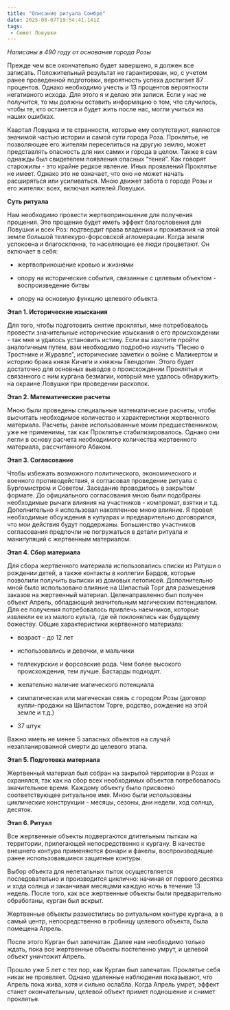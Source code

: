 ```yaml
---
title: "Описание ритуала Сомбре"
date: 2025-08-07T19:54:41.141Z
tags:
 - Сюжет Ловушки
---
```


*Написаны в 490 году от основания города Розы*

Прежде чем все окончательно будет завершено, я должен все записать.
Положительный результат не гарантирован, но, с учетом ранее проведенной
подготовки, вероятность успеха достигает 87 процентов. Однако необходимо
учесть и 13 процентов вероятности негативного исхода. Для этого я и
делаю эти записи. Если у нас не получится, то мы должны оставить
информацию о том, что случилось, чтобы те, кто останется и будет жить
после нас, могли учиться на наших ошибках.

Квартал Ловушка и те странности, которые ему сопутствуют, являются
значимой частью истории и самой сути города Роза. Проклятье, не
позволяющее его жителям переселиться на другую землю, может представлять
опасность для них самих и города в целом. Также я сам однажды был
свидетелем появления опасных “теней”. Как говорят старожилы - это крайне
редкое явление. Иных проявлений Проклятье не имеет. Однако это не
означает, что оно не может начать расширяться или усиливаться. Мною
движет забота о городе Розы и его жителях: всех, включая жителей
Ловушки.

**Суть ритуала**

Нам необходимо провести жертвоприношение для получения прощения. Это
прощение будет иметь эффект благословения для Ловушки и всех Роз:
подтвердит права владения и проживания на этой земле большой
теллекуро-форсовской агломерации. Когда земля успокоена и благосклонна,
то населяющие ее люди процветают. Он включает в себя:

-   жертвоприношение кровью и жизнями

-   опору на исторические события, связанные с целевым объектом -
 воспроизведение битвы

-   опору на основную функцию целевого объекта

**Этап 1. Исторические изыскания**

Для того, чтобы подготовить снятие проклятья, мне потребовалось провести
значительные исторические изыскания о его происхождении - так мне и
удалось установить истину. Если вы захотите пройти аналогичным путем,
вам необходимо подробно изучить “Песню о Тростнике и Журавле”,
исторические заметки о войне с Маликертом и историю брака князя Кичиги и
княжны Гвендолин. Этого будет достаточно для основных выводов о
происхождении Проклятья и связанного с ним кургана безмагии, который мне
удалось обнаружить на окраине Ловушки при проведении раскопок.

**Этап 2. Математические расчеты**

Мною были проведены специальные математические расчеты, чтобы высчитать
необходимое количество и характеристики жертвенного материала. Расчеты,
ранее использованные моим предшественником, уже не применимы, так как
Проклятье стабилизировалось. Однако они легли в основу расчета
необходимого количества жертвенного материала, рассчитанного Абаком.

**Этап 3. Согласование**

Чтобы избежать возможного политического, экономического и военного
противодействия, я согласовал проведение ритуала с Бургомистром и
Советом. Заседание проводилось в закрытом формате. До официального
согласования мною были подобраны необходимые рычаги влияния на
участников - компромат, взятки и т.д. Дополнительно я использовал
накопленное мною влияние. Я провел необходимые обсуждения в кулуарах и
предварительно договорился, что мои действия будут поддержаны.
Большинство участников согласования предпочли не погружаться в детали
ритуала и манипуляций с жертвенным материалом.

**Этап 4. Сбор материала**

Для сбора жертвенного материала использовались списки из Ратуши о
рождении детей, а также контакты в коллегии Бардов, которые позволили
получить выписки из домовых летописей. Дополнительно мной было
использовано влияние на Шипастый Торг для размещения заказов на
жертвенный материал. Целенаправленно был получен объект Апрель,
обладающий значительным магическим потенциалом. Для ее получения
потребовалось привлечь наемников, которые извлекли ее из малого культа,
где ей поклонялись как будущему божеству. Общие характеристики
жертвенного материала:

-   возраст - до 12 лет

-   использовались и девочки, и мальчики

-   теллекурские и форсовские рода. Чем более высокого происхождения,
 тем лучше. Бастарды подходят.

-   желательно наличие магического потенциала

-   симпатическая или магическая связь с городом Розы (договор
 купли-продажи на Шипастом Торге, родство, рождение на этой земле и
 т.д.)

-   37 штук

Важно иметь не менее 5 запасных объектов на случай незапланированной
смерти до целевого этапа.

**Этап 5. Подготовка материала**

Жертвенный материал был собран на закрытой территории в Розах и
охранялся, так как на сбор всех необходимых объектов потребовалось
значительное время. Каждому объекту было присвоено соответствующее
ритуальное имя. Мною были использованы циклические конструкции - месяцы,
сезоны, дни недели, ход солнца, десяток.

**Этап 6. Ритуал**

Все жертвенные объекты подвергаются длительным пыткам на территории,
прилегающей непосредственно к кургану. В качестве внешнего контура
применяются фонари и факелы, воспроизводящие ранее использовавшиеся
защитные контуры.

Выбор объекта для нелетальных пыток осуществляется последовательно и
производится циклично: начиная от первого десятка и хода солнца и
заканчивая месяцами каждую ночь в течение 13 недель. После того, как все
жертвенные объекты были предварительно обработаны, курган был вскрыт.

Жертвенные объекты разместились во ритуальном контуре кургана, а в самый
центр, непосредственно в гробницу целевого объекта, была помещена
Апрель.

После этого Курган был запечатан. Далее нам необходимо только ждать,
пока все жертвенные объекты постепенно умрут, и целевой объект уничтожит
Апрель.

Прошло уже 5 лет с тех пор, как Курган был запечатан. Проклятье себя
никак не проявляет. Однако удаленные наблюдения показывают, что Апрель
пока жива, хотя и сильно ослабла. Когда Апрель умрет, эффект станет
окончательным, целевой объект примет подношение и снимет проклятье.
